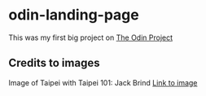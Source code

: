 # odin-landing-page
This was my first big project on [The Odin Project](https://theodinproject.com)

## Credits to images
Image of Taipei with Taipei 101: Jack Brind
[Link to image](https://unsplash.com/photos/eV7WTlVcydg)

